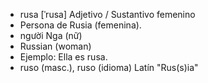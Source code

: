 
- rusa	[ˈrusa]	Adjetivo / Sustantivo femenino  
- Persona de Rusia (femenina).
- người Nga (nữ)
- Russian (woman)
- Ejemplo: Ella es rusa.
- ruso (masc.), ruso (idioma)	Latín "Rus(s)ia"